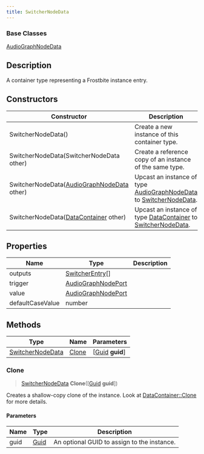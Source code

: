 ```yaml
---
title: SwitcherNodeData
---
```

### Base Classes

[AudioGraphNodeData](/vext/ref/fb/audiographnodedata/)

## Description

A container type representing a Frostbite instance entry.

## Constructors

| Constructor                                                                 | Description                                                                                                             |
| --------------------------------------------------------------------------- | ----------------------------------------------------------------------------------------------------------------------- |
| SwitcherNodeData()                                                          | Create a new instance of this container type.                                                                           |
| SwitcherNodeData(SwitcherNodeData other)                                    | Create a reference copy of an instance of the same type.                                                                |
| SwitcherNodeData([AudioGraphNodeData](/vext/ref/fb/audiographnodedata/) other)            | Upcast an instance of type [AudioGraphNodeData](/vext/ref/fb/audiographnodedata/) to [SwitcherNodeData](/vext/ref/fb/switchernodedata/).            |
| SwitcherNodeData([DataContainer](/vext/ref/shared/class/datacontainer) other) | Upcast an instance of type [DataContainer](/vext/ref/shared/class/datacontainer) to [SwitcherNodeData](/vext/ref/fb/switchernodedata/). |

## Properties

| Name             | Type                                     | Description |
| ---------------- | ---------------------------------------- | ----------- |
| outputs          | [SwitcherEntry](/vext/ref/fb/switcherentry/)\[\]       |             |
| trigger          | [AudioGraphNodePort](/vext/ref/fb/audiographnodeport/) |             |
| value            | [AudioGraphNodePort](/vext/ref/fb/audiographnodeport/) |             |
| defaultCaseValue | number                                   |             |

## Methods

| Type                                 | Name            | Parameters                                     |
| ------------------------------------ | --------------- | ---------------------------------------------- |
| [SwitcherNodeData](/vext/ref/fb/switchernodedata/) | [Clone](#clone) | \[[Guid](/vext/ref/shared/class/guid) **guid**\] |

### Clone

> [SwitcherNodeData](/vext/ref/fb/switchernodedata/) **Clone**(\[[Guid](/vext/ref/shared/class/guid) **guid**\])

Creates a shallow-copy clone of the instance. Look at [DataContainer::Clone](/vext/ref/shared/class/datacontainer#clone) for more details.

#### Parameters

| Name | Type         | Description                                 |
| ---- | ------------ | ------------------------------------------- |
| guid | [Guid](/vext/ref/shared/class/guid/) | An optional GUID to assign to the instance. |
